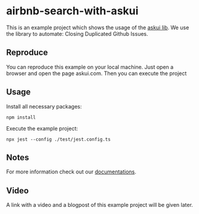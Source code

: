 # airbnb-search-with-askui

 This is an example project which shows the usage of the [askui lib](https://github.com/askui/askui). 
 We use the library to automate: Closing Duplicated Github Issues.

## Reproduce

You can reproduce this example on your local machine.
Just open a browser and open the page askui.com.
Then you can execute the project

## Usage

Install all necessary packages:

```shell
npm install
```

Execute the example project:

```shell
npx jest --config ./test/jest.config.ts
```

## Notes

For more information check out our [documentations](https://docs.askui.com/).

## Video

A link with a video and a blogpost of this example project will be given later.
